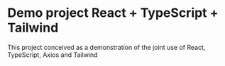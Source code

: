 # Demo project React + TypeScript + Tailwind 

This project conceived as a demonstration of the joint use of React, TypeScript, Axios and Tailwind


